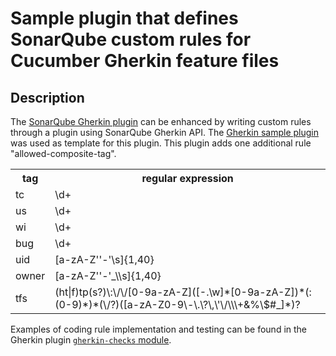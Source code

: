 Sample plugin that defines SonarQube custom rules for Cucumber Gherkin feature files
====================================================================================

## Description
The [SonarQube Gherkin plugin](https://github.com/racodond/sonar-gherkin-plugin) can be enhanced by writing custom rules through a plugin using SonarQube Gherkin API. The [Gherkin sample plugin](https://github.com/racodond/sonar-gherkin-custom-rules-plugin) was used as template for this plugin.
This plugin adds one additional rule "allowed-composite-tag".

  <table class="tg">
   <tr>
    <th class="tg-yw4l">tag</th>
    <th class="tg-yw4l">regular expression</th>
   </tr>
   <tr>
    <td class="tg-yw4l">tc</td>
    <td class="tg-yw4l">\d+</td>
   </tr>
   <tr>
    <td class="tg-yw4l">us</td>
    <td class="tg-yw4l">\d+</td>
   </tr>
   <tr>
    <td class="tg-yw4l">wi</td>
    <td class="tg-yw4l">\d+</td>
   </tr>
   <tr>
    <td class="tg-yw4l">bug</td>
    <td class="tg-yw4l">\d+</td>
   </tr>
   <tr>
    <td class="tg-yw4l">uid</td>
    <td class="tg-yw4l">[a-zA-Z''-'\s]{1,40}</td>
   </tr>
   <tr>
    <td class="tg-yw4l">owner</td>
    <td class="tg-yw4l">[a-zA-Z''-'_\\s]{1,40}</td>
   </tr>
   <tr>
    <td class="tg-yw4l">tfs</td>
    <td class="tg-yw4l">(ht|f)tp(s?)\:\/\/[0-9a-zA-Z]([-.\w]*[0-9a-zA-Z])*(:(0-9)*)*(\/?)([a-zA-Z0-9\-\.\?\,\'\/\\\+&amp;%\$#_]*)?</td>
   </tr>
  </table>

Examples of coding rule implementation and testing can be found in the Gherkin plugin [`gherkin-checks` module](https://github.com/racodond/sonar-gherkin-plugin/tree/master/gherkin-checks/src/main/java/org/sonar/gherkin/checks).

